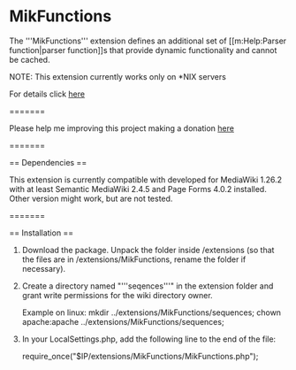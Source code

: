 MikFunctions
======================

The '''MikFunctions''' extension defines an additional set of [[m:Help:Parser function|parser function]]s that provide dynamic functionality and cannot be cached.

NOTE: This extension currently works only on *NIX servers

For details click [here](https://www.mediawiki.org/Extension:MikFunctions) 

=======

Please help me improving this project making a donation [here](https://www.paypal.com/cgi-bin/webscr?cmd=_s-xclick&hosted_button_id=UBX4YGMGGWHEN)

=======

== Dependencies ==

This extension is currently compatible with developed for MediaWiki 1.26.2 with at least Semantic
MediaWiki 2.4.5 and Page Forms 4.0.2 installed. Other version might work, but
are not tested.

=======

== Installation ==

1. Download the package. Unpack the folder inside /extensions (so that the files
   are in /extensions/MikFunctions, rename the folder if necessary).
   
2. Create a directory named "'''seqences'''" in the extension folder 
   and grant write permissions for the wiki directory owner.  

	Example on linux: 
		mkdir ../extensions/MikFunctions/sequences;
		chown apache:apache ../extensions/MikFunctions/sequences;

3. In your LocalSettings.php, add the following line to the end of the file:

   require_once("$IP/extensions/MikFunctions/MikFunctions.php");
   
